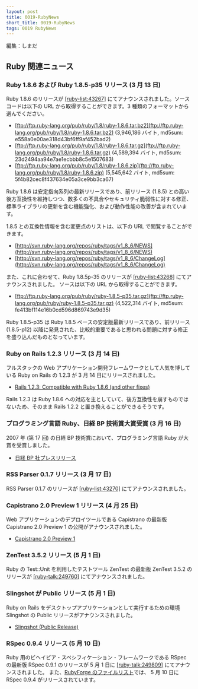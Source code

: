 ```yaml
---
layout: post
title: 0019-RubyNews
short_title: 0019-RubyNews
tags: 0019 RubyNews
---
```



編集：しまだ

## Ruby 関連ニュース

### Ruby 1.8.6 および Ruby 1.8.5-p35 リリース (3 月 13 日)

Ruby 1.8.6 のリリースが [[ruby-list:43267]](http://blade.nagaokaut.ac.jp/cgi-bin/scat.rb/ruby/ruby-list/43267) にてアナウンスされました。ソースコードは以下の URL から取得することができます。3 種類のフォーマットから選んでください。

* [ftp://ftp.ruby-lang.org/pub/ruby/1.8/ruby-1.8.6.tar.bz2](ftp://ftp.ruby-lang.org/pub/ruby/1.8/ruby-1.8.6.tar.bz2)  (3,946,186 バイト, md5sum: e558a0e00ae318d43bf6ff9af452bad2)
* [ftp://ftp.ruby-lang.org/pub/ruby/1.8/ruby-1.8.6.tar.gz](ftp://ftp.ruby-lang.org/pub/ruby/1.8/ruby-1.8.6.tar.gz)  (4,589,394 バイト, md5sum: 23d2494aa94e7ae1ecbbb8c5e1507683)
* [ftp://ftp.ruby-lang.org/pub/ruby/1.8/ruby-1.8.6.zip](ftp://ftp.ruby-lang.org/pub/ruby/1.8/ruby-1.8.6.zip)  (5,545,642 バイト, md5sum: 5f4b82cec8f437634e05a3ce9bb3ca67)


Ruby 1.8.6 は安定指向系列の最新リリースであり、前リリース (1.8.5) との高い後方互換性を維持しつつ、数多くの不具合やセキュリティ脆弱性に対する修正、標準ライブラリの更新を含む機能強化、および動作性能の改善が含まれています。

1.8.5 との互換性情報を含む変更点のリストは、以下の URL で閲覧することができます。

* [http://svn.ruby-lang.org/repos/ruby/tags/v1_8_6/NEWS](http://svn.ruby-lang.org/repos/ruby/tags/v1_8_6/NEWS)
* [http://svn.ruby-lang.org/repos/ruby/tags/v1_8_6/ChangeLog](http://svn.ruby-lang.org/repos/ruby/tags/v1_8_6/ChangeLog)


また、これに合わせて、Ruby 1.8.5p-35 のリリースが [[ruby-list:43268]](http://blade.nagaokaut.ac.jp/cgi-bin/scat.rb/ruby/ruby-list/43268) にてアナウンスされました。
ソースは以下の URL から取得することができます。

* [ftp://ftp.ruby-lang.org/pub/ruby/ruby-1.8.5-p35.tar.gz](ftp://ftp.ruby-lang.org/pub/ruby/ruby-1.8.5-p35.tar.gz) (4,522,314 バイト, md5sum: fe413bf114e16b0cd596d869743e9d35)


Ruby 1.8.5-p35 は Ruby 1.8.5 ベースの安定版最新リリースであり、前リリース (1.8.5-p12) 以降に発見された、比較的重要であると思われる問題に対する修正を盛り込んだものとなっています。

### Ruby on Rails 1.2.3 リリース (3 月 14 日)

フルスタックの Web アプリケーション開発フレームワークとして人気を博している Ruby on Rails の 1.2.3 が 3 月 14 日にリリースされました。

* [Rails 1.2.3: Compatible with Ruby 1.8.6 (and other fixes)](http://weblog.rubyonrails.org/2007/3/14/rails-1-2-3-compatible-with-ruby-1-8-6-and-other-fixes)


Rails 1.2.3 は Ruby 1.8.6 への対応を主としていて、後方互換性を崩すものではないため、そのまま Rails 1.2.2 と置き換えることができるそうです。

### プログラミング言語 Ruby、日経 BP 技術賞大賞受賞 (3 月 16 日)

2007 年 (第 17 回) の日経 BP 技術賞において、プログラミング言語 Ruby が大賞を受賞しました。

* [日経 BP 社プレスリリース](http://corporate.nikkeibp.co.jp/information/newsrelease/newsrelease20070316.html)


### RSS Parser 0.1.7 リリース (3 月 17 日)

RSS Parser 0.1.7 のリリースが [[ruby-list:43270]](http://blade.nagaokaut.ac.jp/cgi-bin/scat.rb/ruby/ruby-list/43270) にてアナウンスされました。

### Capistrano 2.0 Preview 1 リリース (4 月 25 日)

Web アプリケーションのデプロイツールである Capistrano の最新版 Capistrano 2.0 Preview 1 の公開がアナウンスされました。

* [Capistrano 2.0 Preview 1](http://weblog.rubyonrails.org/2007/4/25/capistrano-2-0-preview-1)


### ZenTest 3.5.2 リリース (5 月 1 日)

Ruby の Test::Unit を利用したテストツール ZenTest の最新版 ZenTest 3.5.2 のリリースが [[ruby-talk:249760]](http://blade.nagaokaut.ac.jp/cgi-bin/scat.rb/ruby/ruby-talk/249760) にてアナウンスされました。

### Slingshot が Public リリース (5 月 1 日)

Ruby on Rails をデスクトップアプリケーションとして実行するための環境 Slingshot の Public リリースがアナウンスされました。

* [Slingshot (Public Release)](http://joyeur.com/2007/05/01/slingshot-public-release)


### RSpec 0.9.4 リリース (5 月 10 日)

Ruby 用のビヘイビア・スペシフィケーション・フレームワークである RSpec の最新版 RSpec 0.9.1 のリリースが 5 月 1 日に [[ruby-talk:249809]](http://blade.nagaokaut.ac.jp/cgi-bin/scat.rb/ruby/ruby-talk/249809) にてアナウンスされました。
また、[RubyForge のファイルリスト](http://rubyforge.org/frs/?group_id=797)では、 5 月 10 日に RSpec 0.9.4 がリリースされています。


